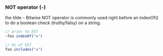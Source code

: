 
### NOT operator (`~`)
the tilde `~` Bitwise NOT operator is commonly used right before an indexOf() to do a boolean check (truthy/falsy) on a string.

```js
// prior to ES7
~foo.indexOf("w")

// As of ES7
foo.includes("w")
```